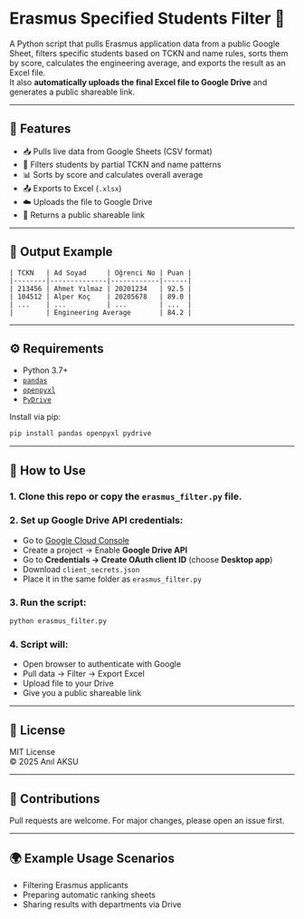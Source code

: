 
# Erasmus Specified Students Filter 🧮

A Python script that pulls Erasmus application data from a public Google Sheet, filters specific students based on TCKN and name rules, sorts them by score, calculates the engineering average, and exports the result as an Excel file.  
It also **automatically uploads the final Excel file to Google Drive** and generates a public shareable link.

---

## 🚀 Features

- 📥 Pulls live data from Google Sheets (CSV format)
- 🔎 Filters students by partial TCKN and name patterns
- 📊 Sorts by score and calculates overall average
- 📤 Exports to Excel (`.xlsx`)
- ☁️ Uploads the file to Google Drive
- 🔗 Returns a public shareable link

---

## 📂 Output Example

```
| TCKN   | Ad Soyad     | Öğrenci No | Puan |
|--------|--------------|------------|------|
| 213456 | Ahmet Yılmaz | 20201234   | 92.5 |
| 104512 | Alper Koç    | 20205678   | 89.0 |
| ...    | ...          | ...        | ...  |
|        | Engineering Average       | 84.2 |
```

---

## ⚙️ Requirements

- Python 3.7+
- [`pandas`](https://pandas.pydata.org/)
- [`openpyxl`](https://openpyxl.readthedocs.io/)
- [`PyDrive`](https://pythonhosted.org/PyDrive/)

Install via pip:
```bash
pip install pandas openpyxl pydrive
```

---

## 🧭 How to Use

### 1. Clone this repo or copy the `erasmus_filter.py` file.

### 2. Set up Google Drive API credentials:
- Go to [Google Cloud Console](https://console.cloud.google.com/)
- Create a project → Enable **Google Drive API**
- Go to **Credentials → Create OAuth client ID** (choose **Desktop app**)
- Download `client_secrets.json`
- Place it in the same folder as `erasmus_filter.py`

### 3. Run the script:
```bash
python erasmus_filter.py
```

### 4. Script will:
- Open browser to authenticate with Google
- Pull data → Filter → Export Excel
- Upload file to your Drive
- Give you a public shareable link

---

## 📜 License

MIT License  
© 2025 Anıl AKSU

---

## 🤝 Contributions

Pull requests are welcome. For major changes, please open an issue first.

---

## 🌍 Example Usage Scenarios

- Filtering Erasmus applicants
- Preparing automatic ranking sheets
- Sharing results with departments via Drive
